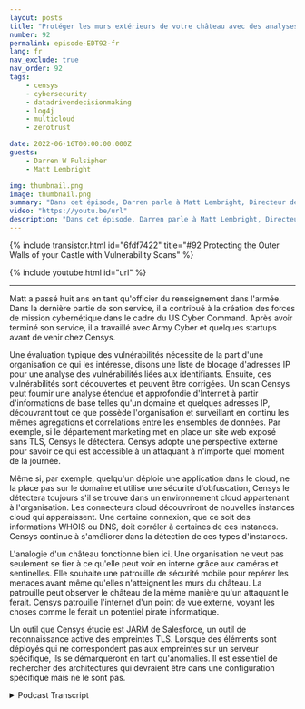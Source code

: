 ```yaml
---
layout: posts
title: "Protéger les murs extérieurs de votre château avec des analyses de vulnérabilité."
number: 92
permalink: episode-EDT92-fr
lang: fr
nav_exclude: true
nav_order: 92
tags:
    - censys
    - cybersecurity
    - datadrivendecisionmaking
    - log4j
    - multicloud
    - zerotrust

date: 2022-06-16T00:00:00.000Z
guests:
    - Darren W Pulsipher
    - Matt Lembright

img: thumbnail.png
image: thumbnail.png
summary: "Dans cet épisode, Darren parle à Matt Lembright, Directeur des Applications Fédérales chez Censys, de la manière dont Censys évalue la surface d'attaque des appareils connectés à Internet, permettant aux organisations d'éliminer les vulnérabilités."
video: "https://youtu.be/url"
description: "Dans cet épisode, Darren parle à Matt Lembright, Directeur des Applications Fédérales chez Censys, de la manière dont Censys évalue la surface d'attaque des appareils connectés à Internet, permettant aux organisations d'éliminer les vulnérabilités."
---
```


<div>
{% include transistor.html id="6fdf7422" title="#92 Protecting the Outer Walls of your Castle with Vulnerability Scans" %}

{% include youtube.html id="url" %}
</div>

---

Matt a passé huit ans en tant qu'officier du renseignement dans l'armée. Dans la dernière partie de son service, il a contribué à la création des forces de mission cybernétique dans le cadre du US Cyber Command. Après avoir terminé son service, il a travaillé avec Army Cyber et quelques startups avant de venir chez Censys.

Une évaluation typique des vulnérabilités nécessite de la part d'une organisation ce qui les intéresse, disons une liste de blocage d'adresses IP pour une analyse des vulnérabilités liées aux identifiants. Ensuite, ces vulnérabilités sont découvertes et peuvent être corrigées. Un scan Censys peut fournir une analyse étendue et approfondie d'Internet à partir d'informations de base telles qu'un domaine et quelques adresses IP, découvrant tout ce que possède l'organisation et surveillant en continu les mêmes agrégations et corrélations entre les ensembles de données. Par exemple, si le département marketing met en place un site web exposé sans TLS, Censys le détectera. Censys adopte une perspective externe pour savoir ce qui est accessible à un attaquant à n'importe quel moment de la journée.

Même si, par exemple, quelqu'un déploie une application dans le cloud, ne la place pas sur le domaine et utilise une sécurité d'obfuscation, Censys le détectera toujours s'il se trouve dans un environnement cloud appartenant à l'organisation. Les connecteurs cloud découvriront de nouvelles instances cloud qui apparaissent. Une certaine connexion, que ce soit des informations WHOIS ou DNS, doit corréler à certaines de ces instances. Censys continue à s'améliorer dans la détection de ces types d'instances.

L'analogie d'un château fonctionne bien ici. Une organisation ne veut pas seulement se fier à ce qu'elle peut voir en interne grâce aux caméras et sentinelles. Elle souhaite une patrouille de sécurité mobile pour repérer les menaces avant même qu'elles n'atteignent les murs du château. La patrouille peut observer le château de la même manière qu'un attaquant le ferait. Censys patrouille l'internet d'un point de vue externe, voyant les choses comme le ferait un potentiel pirate informatique.

Un outil que Censys étudie est JARM de Salesforce, un outil de reconnaissance active des empreintes TLS. Lorsque des éléments sont déployés qui ne correspondent pas aux empreintes sur un serveur spécifique, ils se démarqueront en tant qu'anomalies. Il est essentiel de rechercher des architectures qui devraient être dans une configuration spécifique mais ne le sont pas.



<details>
<summary> Podcast Transcript </summary>

<p></p>

</details>
